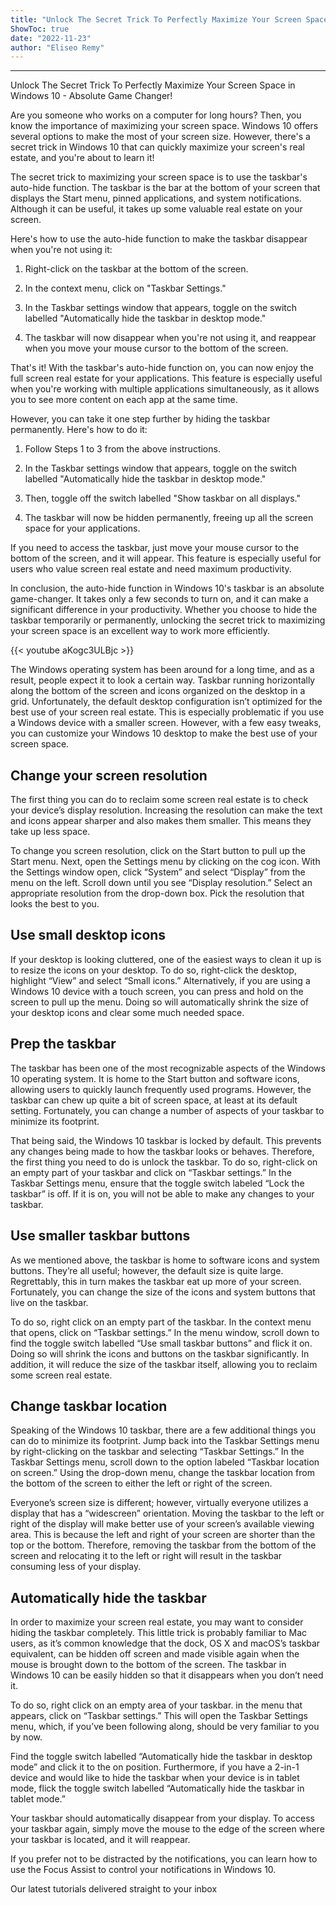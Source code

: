 ```yaml
---
title: "Unlock The Secret Trick To Perfectly Maximize Your Screen Space in Windows 10 - Absolute Game Changer!"
ShowToc: true 
date: "2022-11-23"
author: "Eliseo Remy"
---
```

*****
Unlock The Secret Trick To Perfectly Maximize Your Screen Space in Windows 10 - Absolute Game Changer!

Are you someone who works on a computer for long hours? Then, you know the importance of maximizing your screen space. Windows 10 offers several options to make the most of your screen size. However, there's a secret trick in Windows 10 that can quickly maximize your screen's real estate, and you're about to learn it!

The secret trick to maximizing your screen space is to use the taskbar's auto-hide function. The taskbar is the bar at the bottom of your screen that displays the Start menu, pinned applications, and system notifications. Although it can be useful, it takes up some valuable real estate on your screen.

Here's how to use the auto-hide function to make the taskbar disappear when you're not using it:

1. Right-click on the taskbar at the bottom of the screen.

2. In the context menu, click on "Taskbar Settings."

3. In the Taskbar settings window that appears, toggle on the switch labelled "Automatically hide the taskbar in desktop mode."

4. The taskbar will now disappear when you're not using it, and reappear when you move your mouse cursor to the bottom of the screen.

That's it! With the taskbar's auto-hide function on, you can now enjoy the full screen real estate for your applications. This feature is especially useful when you're working with multiple applications simultaneously, as it allows you to see more content on each app at the same time.

However, you can take it one step further by hiding the taskbar permanently. Here's how to do it:

1. Follow Steps 1 to 3 from the above instructions.

2. In the Taskbar settings window that appears, toggle on the switch labelled "Automatically hide the taskbar in desktop mode."

3. Then, toggle off the switch labelled "Show taskbar on all displays."

4. The taskbar will now be hidden permanently, freeing up all the screen space for your applications.

If you need to access the taskbar, just move your mouse cursor to the bottom of the screen, and it will appear. This feature is especially useful for users who value screen real estate and need maximum productivity.

In conclusion, the auto-hide function in Windows 10's taskbar is an absolute game-changer. It takes only a few seconds to turn on, and it can make a significant difference in your productivity. Whether you choose to hide the taskbar temporarily or permanently, unlocking the secret trick to maximizing your screen space is an excellent way to work more efficiently.

{{< youtube aKogc3ULBjc >}} 



The Windows operating system has been around for a long time, and as a result, people expect it to look a certain way. Taskbar running horizontally along the bottom of the screen and icons organized on the desktop in a grid. Unfortunately, the default desktop configuration isn’t optimized for the best use of your screen real estate. This is especially problematic if you use a Windows device with a smaller screen. However, with a few easy tweaks, you can customize your Windows 10 desktop to make the best use of your screen space. 
 
## Change your screen resolution
 
The first thing you can do to reclaim some screen real estate is to check your device’s display resolution. Increasing the resolution can make the text and icons appear sharper and also makes them smaller. This means they take up less space. 
 
To change you screen resolution, click on the Start button to pull up the Start menu. Next, open the Settings menu by clicking on the cog icon. With the Settings window open, click “System” and select “Display” from the menu on the left. Scroll down until you see “Display resolution.” Select an appropriate resolution from the drop-down box. Pick the resolution that looks the best to you.
 
## Use small desktop icons
 
If your desktop is looking cluttered, one of the easiest ways to clean it up is to resize the icons on your desktop. To do so, right-click the desktop, highlight “View” and select “Small icons.” Alternatively, if you are using a Windows 10 device with a touch screen, you can press and hold on the screen to pull up the menu. Doing so will automatically shrink the size of your desktop icons and clear some much needed space.
 
## Prep the taskbar
 
The taskbar has been one of the most recognizable aspects of the Windows 10 operating system. It is home to the Start button and software icons, allowing users to quickly launch frequently used programs. However, the taskbar can chew up quite a bit of screen space, at least at its default setting. Fortunately, you can change a number of aspects of your taskbar to minimize its footprint.
 
That being said, the Windows 10 taskbar is locked by default. This prevents any changes being made to how the taskbar looks or behaves. Therefore, the first thing you need to do is unlock the taskbar. To do so, right-click on an empty part of your taskbar and click on “Taskbar settings.” In the Taskbar Settings menu, ensure that the toggle switch labeled “Lock the taskbar” is off. If it is on, you will not be able to make any changes to your taskbar.
 
## Use smaller taskbar buttons
 
As we mentioned above, the taskbar is home to software icons and system buttons. They’re all useful; however, the default size is quite large. Regrettably, this in turn makes the taskbar eat up more of your screen. Fortunately, you can change the size of the icons and system buttons that live on the taskbar. 
 
To do so, right click on an empty part of the taskbar. In the context menu that opens, click on “Taskbar settings.” In the menu window, scroll down to find the toggle switch labelled “Use small taskbar buttons” and flick it on. Doing so will shrink the icons and buttons on the taskbar significantly. In addition, it will reduce the size of the taskbar itself, allowing you to reclaim some screen real estate. 
 
## Change taskbar location
 
Speaking of the Windows 10 taskbar, there are a few additional things you can do to minimize its footprint. Jump back into the Taskbar Settings menu by right-clicking on the taskbar and selecting “Taskbar Settings.” In the Taskbar Settings menu, scroll down to the option labeled “Taskbar location on screen.” Using the drop-down menu, change the taskbar location from the bottom of the screen to either the left or right of the screen.
 
Everyone’s screen size is different; however, virtually everyone utilizes a display that has a “widescreen” orientation. Moving the taskbar to the left or right of the display will make better use of your screen’s available viewing area. This is because the left and right of your screen are shorter than the top or the bottom. Therefore, removing the taskbar from the bottom of the screen and relocating it to the left or right will result in the taskbar consuming less of your display. 
 
## Automatically hide the taskbar
 
In order to maximize your screen real estate, you may want to consider hiding the taskbar completely. This little trick is probably familiar to Mac users, as it’s common knowledge that the dock, OS X and macOS’s taskbar equivalent, can be hidden off screen and made visible again when the mouse is brought down to the bottom of the screen. The taskbar in Windows 10 can be easily hidden so that it disappears when you don’t need it. 
 
To do so, right click on an empty area of your taskbar. in the menu that appears, click on “Taskbar settings.” This will open the Taskbar Settings menu, which, if you’ve been following along, should be very familiar to you by now. 
 
Find the toggle switch labelled “Automatically hide the taskbar in desktop mode” and click it to the on position. Furthermore, if you have a 2-in-1 device and would like to hide the taskbar when your device is in tablet mode, flick the toggle switch labelled “Automatically hide the taskbar in tablet mode.” 
 
Your taskbar should automatically disappear from your display. To access your taskbar again, simply move the mouse to the edge of the screen where your taskbar is located, and it will reappear. 
 
If you prefer not to be distracted by the notifications, you can learn how to use the Focus Assist to control your notifications in Windows 10.
 
Our latest tutorials delivered straight to your inbox




